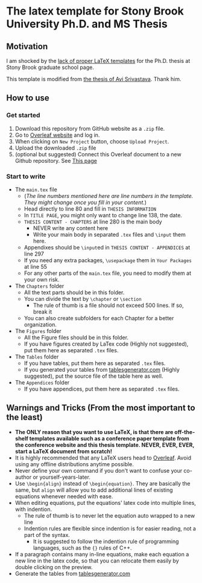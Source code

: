 # The latex template for Stony Brook University Ph.D. and MS Thesis

## Motivation 

I am shocked by the [lack of proper LaTeX templates](https://grad.stonybrook.edu/_data/documents/forms/2020-forms/Dissertation_template-PHD_EW.pdf) for the Ph.D. thesis at Stony Brook graduate school page. 

This template is modified from [the thesis of Avi Srivastava](https://github.com/k3yavi/thesis). Thank him.

## How to use

### Get started
1. Download this repository from GitHub website as a `.zip` file.
2. Go to [Overleaf website](https://www.overleaf.com/) and log in.
3. When clicking on `New Project` button, choose `Upload Project`.
4. Upload the downloaded `.zip` file
5. (optional but suggested) Connect this Overleaf document to a new Github repository. See [This page](https://www.overleaf.com/learn/how-to/How_do_I_connect_an_Overleaf_project_with_a_repo_on_GitHub,_GitLab_or_BitBucket%3F)

### Start to write
- The `main.tex` file
    - (*The line numbers mentioned here are line numbers in the template. They might change once you fill in your content.*)
    - Head directly to line 80 and fill in `THESIS INFORMATION`
    - In `TITLE PAGE`, you might only want to change line 138, the date.
    - `THESIS CONTENT - CHAPTERS` at line 280 is the main body
        - NEVER write any content here
        - Write your main body in separated `.tex` files and `\input` them here.
    - Appendixes should be `\input`ed in `THESIS CONTENT - APPENDICES` at line 297
    - If you need any extra packages, `\usepackage` them in `Your Packages` at line 55
    - For any other parts of the `main.tex` file, you need to modify them at your own risk.
- The `Chapters` folder
    - All the text parts should be in this folder.
    - You can divide the text by `\chapter` or `\section`
        - The rule of thumb is a file should not exceed 500 lines. If so, break it
    - You can also create subfolders for each Chapter for a better organization.
- The `Figures` folder
    - All the Figure files should be in this folder.
    - If you have figures created by LaTex code (Highly not suggested), put them here as separated `.tex` files.
- The `Tables` folder
    - If you have tables, put them here as separated `.tex` files.
    - If you generated your tables from [tablesgenerator.com](https://www.tablesgenerator.com/) (Highly suggested), put the source file of the table here as well.
- The `Appendices` folder
    - If you have appendices, put them here as separated `.tex` files.


## Warnings and Tricks (From the most important to the least)
- **The ONLY reason that you want to use LaTeX, is that there are off-the-shelf templates available such as a conference paper template from the conference website and this thesis template. NEVER, EVER, EVER, start a LaTeX document from scratch!**
- It is highly recommended that any LaTeX users head to [Overleaf](https://www.overleaf.com/). Avoid using any offline distributions anytime possible.
- Never define your own command if you don't want to confuse your co-author or yourself-years-later.
- Use `\begin{align}` instead of `\begin{equation}`. They are basically the same, but `align` will allow you to add additional lines of existing equations whenever needed with ease.
- When editing equations, put the equations' latex code into multiple lines, with indention.
    - The rule of thumb is to never let the equation auto wrapped to a new line
    - Indention rules are flexible since indention is for easier reading, not a part of the syntax.
        - It is suggested to follow the indention rule of programming languages, such as the `{}` rules of C++.
- If a paragraph contains many in-line equations, make each equation a new line in the latex code, so that you can relocate them easily by double clicking on the preview.
- Generate the tables from [tablesgenerator.com](https://www.tablesgenerator.com/)

